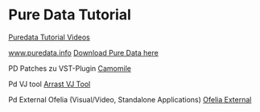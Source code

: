 # Pure Data Tutorial 

[Puredata Tutorial Videos](https://www.youtube.com/watch?v=oimJeJB-Jgs&list=PL5ISYISvtBhVbxauePvilRv8OBgHuZn1B)

www.puredata.info
[Download Pure Data here](http://puredata.info/downloads/pure-data)

PD Patches zu VST-Plugin
[Camomile](https://github.com/pierreguillot/Camomile)

Pd VJ tool
[Arrast VJ Tool](http://www.arrastvj.org/)

Pd External Ofelia (Visual/Video, Standalone Applications)
[Ofelia External](https://github.com/cuinjune/ofxOfelia)

